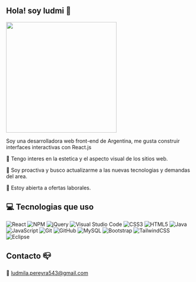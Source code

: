  ## Hola! soy ludmi :sunflower:
<img src="https://i.pinimg.com/564x/81/1d/55/811d55b52e127f18200aa2ccaefa0cb2.jpg" height="300">

 
 Soy una desarrolladora web front-end de Argentina, me gusta construir interfaces interactivas con React.js

:art: Tengo interes en la estetica y el aspecto visual de los sitios web.

:notebook: Soy proactiva y busco actualizarme a las nuevas tecnologias y demandas del area.

:incoming_envelope: Estoy abierta a ofertas laborales.

## :computer: Tecnologias que uso
![React](https://img.shields.io/badge/react-%2320232a.svg?style=for-the-badge&logo=react&logoColor=%2361DAFB) 
![NPM](https://img.shields.io/badge/NPM-%23CB3837.svg?style=for-the-badge&logo=npm&logoColor=white)
![jQuery](https://img.shields.io/badge/jquery-%230769AD.svg?style=for-the-badge&logo=jquery&logoColor=white)
![Visual Studio Code](https://img.shields.io/badge/Visual%20Studio%20Code-0078d7.svg?style=for-the-badge&logo=visual-studio-code&logoColor=white) 
![CSS3](https://img.shields.io/badge/css3-%231572B6.svg?style=for-the-badge&logo=css3&logoColor=white)
![HTML5](https://img.shields.io/badge/html5-%23E34F26.svg?style=for-the-badge&logo=html5&logoColor=white)
![Java](https://img.shields.io/badge/java-%23ED8B00.svg?style=for-the-badge&logo=openjdk&logoColor=white) 
![JavaScript](https://img.shields.io/badge/javascript-%23323330.svg?style=for-the-badge&logo=javascript&logoColor=%23F7DF1E) 
![Git](https://img.shields.io/badge/git-%23F05033.svg?style=for-the-badge&logo=git&logoColor=white)
![GitHub](https://img.shields.io/badge/github-%23121011.svg?style=for-the-badge&logo=github&logoColor=white) 
![MySQL](https://img.shields.io/badge/mysql-%2300f.svg?style=for-the-badge&logo=mysql&logoColor=white) 
![Bootstrap](https://img.shields.io/badge/bootstrap-%238511FA.svg?style=for-the-badge&logo=bootstrap&logoColor=white)
![TailwindCSS](https://img.shields.io/badge/tailwindcss-%2338B2AC.svg?style=for-the-badge&logo=tailwind-css&logoColor=white) 
![Eclipse](https://img.shields.io/badge/Eclipse-FE7A16.svg?style=for-the-badge&logo=Eclipse&logoColor=white)

## Contacto :mailbox_closed:
💌 ludmila.pereyra543@gmail.com

